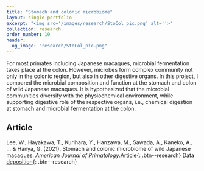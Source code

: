 ```yaml
---
title: "Stomach and colonic microbiome"
layout: single-portfolio
excerpt: "<img src='/images/research/StoCol_pic.png' alt=''>"
collection: research
order_number: 10
header: 
  og_image: "research/StoCol_pic.png"
---
```


For most primates including Japanese macaques, microbial fermentation takes place at the colon. However, microbes form complex community not only in the colonic region, but also in other digestive organs. In this project, I compared the microbial composition and function at the stomach and colon of wild Japanese macaques. It is hypothesized that the microbial communities diversify with the physiochemical environment, while supporting digestive role of the respective organs, i.e., chemical digestion at stomach and microbial fermentation at the colon. 

## Article

Lee, W., Hayakawa, T., Kurihara, Y., Hanzawa, M., Sawada, A., Kaneko, A., ... & Hanya, G. (2021). Stomach and colonic microbiome of wild Japanese macaques. *American Journal of Primatology*.[Article](https://doi.org/10.1002/ajp.23242){: .btn--research} [Data deposition](https://www.ebi.ac.uk/ena/browser/view/PRJDB9235?show=reads){: .btn--research} 

<img src='/images/research/StoCol_pic.png' alt=''>